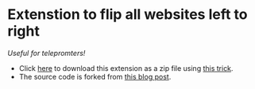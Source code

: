# Extenstion to flip all websites left to right

*Useful for telepromters!*

* Click [here](https://github.com/treuille/flip-chrome-extension/zipball/master/) to download this extension as a zip file using [this trick](https://stackoverflow.com/questions/2751227/%20-to-download-source-in-zip-format-from-github).
* The source code is forked from [this blog post](https://blog.lateral.io/2016/04/create-chrome-extension-modify-websites-html-css/).
